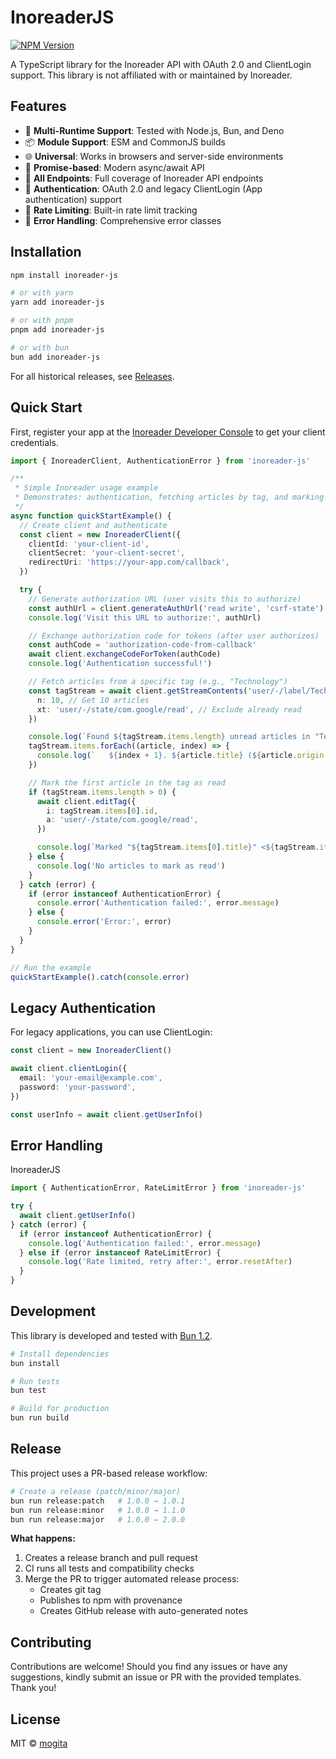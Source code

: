# InoreaderJS

<a href="https://www.npmjs.com/package/inoreader-js" target="_blank"><img alt="NPM Version" src="https://img.shields.io/npm/v/inoreader-js?style=flat"></a>

A TypeScript library for the Inoreader API with OAuth 2.0 and ClientLogin support. This library is not affiliated with or maintained by Inoreader.

## Features

- 🚀 **Multi-Runtime Support**: Tested with Node.js, Bun, and Deno
- 📦 **Module Support**: ESM and CommonJS builds
- 🌐 **Universal**: Works in browsers and server-side environments
- 🤞 **Promise-based**: Modern async/await API
- 🧩 **All Endpoints**: Full coverage of Inoreader API endpoints
- 🔐 **Authentication**: OAuth 2.0 and legacy ClientLogin (App authentication) support
- 🚦 **Rate Limiting**: Built-in rate limit tracking
- 🚩 **Error Handling**: Comprehensive error classes

## Installation

```bash
npm install inoreader-js

# or with yarn
yarn add inoreader-js

# or with pnpm
pnpm add inoreader-js

# or with bun
bun add inoreader-js
```

For all historical releases, see [Releases](https://github.com/mogita/inoreader-js/releases).

## Quick Start

First, register your app at the [Inoreader Developer Console](https://www.inoreader.com/developers/register-app) to get your client credentials.

```typescript
import { InoreaderClient, AuthenticationError } from 'inoreader-js'

/**
 * Simple Inoreader usage example
 * Demonstrates: authentication, fetching articles by tag, and marking as read
 */
async function quickStartExample() {
  // Create client and authenticate
  const client = new InoreaderClient({
    clientId: 'your-client-id',
    clientSecret: 'your-client-secret',
    redirectUri: 'https://your-app.com/callback',
  })

  try {
    // Generate authorization URL (user visits this to authorize)
    const authUrl = client.generateAuthUrl('read write', 'csrf-state')
    console.log('Visit this URL to authorize:', authUrl)

    // Exchange authorization code for tokens (after user authorizes)
    const authCode = 'authorization-code-from-callback'
    await client.exchangeCodeForToken(authCode)
    console.log('Authentication successful!')

    // Fetch articles from a specific tag (e.g., "Technology")
    const tagStream = await client.getStreamContents('user/-/label/Technology', {
      n: 10, // Get 10 articles
      xt: 'user/-/state/com.google/read', // Exclude already read
    })

    console.log(`Found ${tagStream.items.length} unread articles in "Technology" tag:`)
    tagStream.items.forEach((article, index) => {
      console.log(`   ${index + 1}. ${article.title} (${article.origin.title})`)
    })

    // Mark the first article in the tag as read
    if (tagStream.items.length > 0) {
      await client.editTag({
        i: tagStream.items[0].id,
        a: 'user/-/state/com.google/read',
      })

      console.log(`Marked "${tagStream.items[0].title}" <${tagStream.items[0].id}> as read`)
    } else {
      console.log('No articles to mark as read')
    }
  } catch (error) {
    if (error instanceof AuthenticationError) {
      console.error('Authentication failed:', error.message)
    } else {
      console.error('Error:', error)
    }
  }
}

// Run the example
quickStartExample().catch(console.error)
```

## Legacy Authentication

For legacy applications, you can use ClientLogin:

```typescript
const client = new InoreaderClient()

await client.clientLogin({
  email: 'your-email@example.com',
  password: 'your-password',
})

const userInfo = await client.getUserInfo()
```

## Error Handling

InoreaderJS

```typescript
import { AuthenticationError, RateLimitError } from 'inoreader-js'

try {
  await client.getUserInfo()
} catch (error) {
  if (error instanceof AuthenticationError) {
    console.log('Authentication failed:', error.message)
  } else if (error instanceof RateLimitError) {
    console.log('Rate limited, retry after:', error.resetAfter)
  }
}
```

## Development

This library is developed and tested with [Bun 1.2](https://bun.sh/).

```bash
# Install dependencies
bun install

# Run tests
bun test

# Build for production
bun run build
```

## Release

This project uses a PR-based release workflow:

```bash
# Create a release (patch/minor/major)
bun run release:patch   # 1.0.0 → 1.0.1
bun run release:minor   # 1.0.0 → 1.1.0
bun run release:major   # 1.0.0 → 2.0.0
```

**What happens:**

1. Creates a release branch and pull request
2. CI runs all tests and compatibility checks
3. Merge the PR to trigger automated release process:
   - Creates git tag
   - Publishes to npm with provenance
   - Creates GitHub release with auto-generated notes

## Contributing

Contributions are welcome! Should you find any issues or have any suggestions, kindly submit an issue or PR with the provided templates. Thank you!

## License

MIT © [mogita](https://github.com/mogita)
